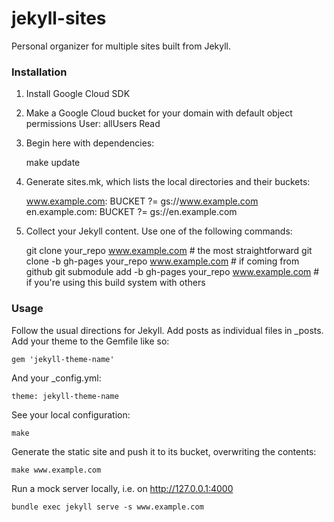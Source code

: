 # jekyll-sites
Personal organizer for multiple sites built from Jekyll.

### Installation
1. Install Google Cloud SDK
1. Make a Google Cloud bucket for your domain with default object permissions User: allUsers Read
1. Begin here with dependencies:

    make update

1. Generate sites.mk, which lists the local directories and their buckets:

    www.example.com: BUCKET ?= gs://www.example.com
    en.example.com: BUCKET ?= gs://en.example.com

1. Collect your Jekyll content. Use one of the following commands:

    git clone your_repo www.example.com # the most straightforward
    git clone -b gh-pages your_repo www.example.com # if coming from github
    git submodule add -b gh-pages your_repo www.example.com # if you're using this build system with others

### Usage

Follow the usual directions for Jekyll. Add posts as individual files in _posts.
Add your theme to the Gemfile like so:

    gem 'jekyll-theme-name'

And your _config.yml:

    theme: jekyll-theme-name

See your local configuration:

    make

Generate the static site and push it to its bucket, overwriting the contents:

    make www.example.com

Run a mock server locally, i.e. on http://127.0.0.1:4000

    bundle exec jekyll serve -s www.example.com
